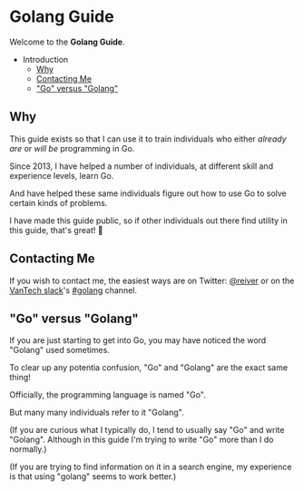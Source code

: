 # Golang Guide

Welcome to the **Golang Guide**.

* Introduction
  * [Why](#why)
  * [Contacting Me](#contacting-me)
  * ["Go" versus "Golang"](#go-versus-golang)

## Why

This guide exists so that I can use it to train individuals
who either _already are_ or _will be_ programming in Go.

Since 2013, I have helped a number of individuals, at different
skill and experience levels, learn Go.

And have helped these same individuals figure out how to use Go
to solve certain kinds of problems.

I have made this guide public, so if other individuals out there
find utility in this guide, that's great! 🙂

## Contacting Me

If you wish to contact me, the easiest ways are on Twitter: [@reiver](https://twitter.com/reiver)
or on the [VanTech slack](http://vantech.herokuapp.com/)'s
[#golang](https://vantech.slack.com/messages/golang/) channel.

## "Go" versus "Golang"

If you are just starting to get into Go, you may have noticed the word "Golang"
used sometimes.

To clear up any potentia confusion, "Go" and "Golang" are the exact same thing!

Officially, the programming language is named "Go".

But many many individuals refer to it "Golang".

(If you are curious what I typically do, I tend to usually say "Go" and write "Golang".
Although in this guide I'm trying to write "Go" more than I do normally.)

(If you are trying to find information on it in a search engine, my experience is that using
"golang" seems to work better.)
